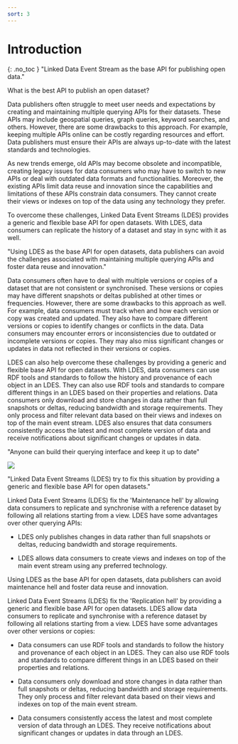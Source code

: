 ```yaml
---
sort: 3
---
```


Introduction
================
{: .no_toc }
"Linked Data Event Stream as the base API for publishing open data."

What is the best API to publish an open dataset?

Data publishers often struggle to meet user needs and expectations by creating and maintaining multiple querying APIs for their datasets. These APIs may include geospatial queries, graph queries, keyword searches, and others. However, there are some drawbacks to this approach. For example, keeping multiple APIs online can be costly regarding resources and effort. Data publishers must ensure their APIs are always up-to-date with the latest standards and technologies.

As new trends emerge, old APIs may become obsolete and incompatible, creating legacy issues for data consumers who may have to switch to new APIs or deal with outdated data formats and functionalities. Moreover, the existing APIs limit data reuse and innovation since the capabilities and limitations of these APIs constrain data consumers. They cannot create their views or indexes on top of the data using any technology they prefer.

To overcome these challenges, Linked Data Event Streams (LDES) provides a generic and flexible base API for open datasets. With LDES, data consumers can replicate the history of a dataset and stay in sync with it as well.

"Using LDES as the base API for open datasets, data publishers can avoid the challenges associated with maintaining multiple querying APIs and foster data reuse and innovation."

Data consumers often have to deal with multiple versions or copies of a dataset that are not consistent or synchronised. These versions or copies may have different snapshots or deltas published at other times or frequencies. However, there are some drawbacks to this approach as well. For example, data consumers must track when and how each version or copy was created and updated. They also have to compare different versions or copies to identify changes or conflicts in the data. Data consumers may encounter errors or inconsistencies due to outdated or incomplete versions or copies. They may also miss significant changes or updates in data not reflected in their versions or copies.

LDES can also help overcome these challenges by providing a generic and flexible base API for open datasets. With LDES, data consumers can use RDF tools and standards to follow the history and provenance of each object in an LDES. They can also use RDF tools and standards to compare different things in an LDES based on their properties and relations. Data consumers only download and store changes in data rather than full snapshots or deltas, reducing bandwidth and storage requirements. They only process and filter relevant data based on their views and indexes on top of the main event stream. LDES also ensures that data consumers consistently access the latest and most complete version of data and receive notifications about significant changes or updates in data.

"Anyone can build their querying interface and keep it up to date"

![](file:///C:/Users/samue/AppData/Local/Temp/msohtmlclip1/01/clip_image002.png)

"Linked Data Event Streams (LDES) try to fix this situation by providing a generic and flexible base API for open datasets."

Linked Data Event Streams (LDES) fix the 'Maintenance hell' by allowing data consumers to replicate and synchronise with a reference dataset by following all relations starting from a view. LDES have some advantages over other querying APIs:

- LDES only publishes changes in data rather than full snapshots or deltas, reducing bandwidth and storage requirements.

- LDES allows data consumers to create views and indexes on top of the main event stream using any preferred technology.

Using LDES as the base API for open datasets, data publishers can avoid maintenance hell and foster data reuse and innovation.

Linked Data Event Streams (LDES) fix the 'Replication hell' by providing a generic and flexible base API for open datasets. LDES allow data consumers to replicate and synchronise with a reference dataset by following all relations starting from a view. LDES have some advantages over other versions or copies:

- Data consumers can use RDF tools and standards to follow the history and provenance of each object in an LDES. They can also use RDF tools and standards to compare different things in an LDES based on their properties and relations.

- Data consumers only download and store changes in data rather than full snapshots or deltas, reducing bandwidth and storage requirements. They only process and filter relevant data based on their views and indexes on top of the main event stream.

- Data consumers consistently access the latest and most complete version of data through an LDES. They receive notifications about significant changes or updates in data through an LDES.
